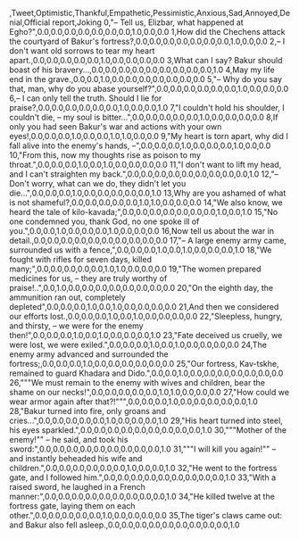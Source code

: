 ,Tweet,Optimistic,Thankful,Empathetic,Pessimistic,Anxious,Sad,Annoyed,Denial,Official report,Joking
0,"– Tell us, Elizbar, what happened at Egho?",0.0,0.0,0.0,0.0,0.0,0.0,0.0,1.0,0.0,0.0
1,How did the Chechens attack the courtyard of Bakur's fortress?,0.0,0.0,0.0,0.0,0.0,0.0,0.0,1.0,0.0,0.0
2,– I don't want old sorrows to tear my heart apart.,0.0,0.0,0.0,0.0,0.0,1.0,0.0,0.0,0.0,0.0
3,What can I say? Bakur should boast of his bravery...,0.0,0.0,0.0,0.0,0.0,0.0,0.0,0.0,0.0,1.0
4,May my life end in the grave.,0.0,0.0,1.0,0.0,0.0,0.0,0.0,0.0,0.0,0.0
5,"– Why do you say that, man, why do you abase yourself?",0.0,0.0,0.0,0.0,0.0,0.0,1.0,0.0,0.0,0.0
6,– I can only tell the truth. Should I lie for praise?,0.0,0.0,0.0,0.0,0.0,0.0,1.0,0.0,0.0,1.0
7,"I couldn't hold his shoulder, I couldn't die, – my soul is bitter...",0.0,0.0,0.0,0.0,0.0,1.0,0.0,0.0,0.0,0.0
8,If only you had seen Bakur's war and actions with your own eyes!,0.0,0.0,0.0,1.0,0.0,0.0,1.0,1.0,0.0,0.0
9,"My heart is torn apart, why did I fall alive into the enemy's hands, –",0.0,0.0,0.0,1.0,0.0,0.0,0.0,1.0,0.0,0.0
10,"From this, now my thoughts rise as poison to my throat.",0.0,0.0,0.0,1.0,0.0,1.0,0.0,0.0,0.0,0.0
11,"I don't want to lift my head, and I can't straighten my back.",0.0,0.0,0.0,0.0,0.0,0.0,0.0,0.0,0.0,1.0
12,"– Don't worry, what can we do, they didn't let you die...",0.0,0.0,0.0,1.0,0.0,0.0,0.0,0.0,0.0,1.0
13,Why are you ashamed of what is not shameful?,0.0,0.0,0.0,0.0,0.0,1.0,1.0,0.0,0.0,0.0
14,"We also know, we heard the tale of kilo-kavada;",0.0,0.0,0.0,0.0,0.0,0.0,0.0,1.0,0.0,1.0
15,"No one condemned you, thank God, no one spoke ill of you.",0.0,0.0,1.0,0.0,0.0,0.0,1.0,0.0,0.0,0.0
16,Now tell us about the war in detail.,0.0,0.0,0.0,0.0,0.0,0.0,0.0,0.0,0.0,0.0
17,"– A large enemy army came, surrounded us with a fence,",0.0,0.0,0.0,1.0,0.0,1.0,0.0,0.0,0.0,1.0
18,"We fought with rifles for seven days, killed many;",0.0,0.0,0.0,0.0,0.0,1.0,1.0,0.0,0.0,0.0
19,"The women prepared medicines for us, – they are truly worthy of praise!..",0.0,1.0,0.0,0.0,0.0,0.0,0.0,0.0,0.0,0.0
20,"On the eighth day, the ammunition ran out, completely depleted",0.0,0.0,0.0,1.0,0.0,1.0,0.0,0.0,0.0,0.0
21,And then we considered our efforts lost.,0.0,0.0,0.0,1.0,0.0,1.0,0.0,0.0,0.0,0.0
22,"Sleepless, hungry, and thirsty, – we were for the enemy then!",0.0,0.0,0.0,1.0,0.0,1.0,0.0,0.0,0.0,1.0
23,"Fate deceived us cruelly, we were lost, we were exiled.",0.0,0.0,0.0,1.0,0.0,1.0,0.0,0.0,0.0,0.0
24,The enemy army advanced and surrounded the fortress;,0.0,0.0,0.0,1.0,0.0,0.0,0.0,0.0,0.0,0.0
25,"Our fortress, Kav-tskhe, remained to guard Khadara and Dido.",0.0,0.0,1.0,0.0,0.0,0.0,0.0,0.0,0.0,0.0
26,"""We must remain to the enemy with wives and children, bear the shame on our necks!",0.0,0.0,0.0,0.0,0.0,1.0,1.0,0.0,0.0,0.0
27,"How could we wear armor again after that?!""",0.0,0.0,0.0,1.0,0.0,0.0,0.0,0.0,0.0,1.0
28,"Bakur turned into fire, only groans and cries...",0.0,0.0,0.0,0.0,0.0,1.0,0.0,0.0,0.0,1.0
29,"His heart turned into steel, his eyes sparkled.",0.0,0.0,0.0,0.0,0.0,0.0,0.0,0.0,0.0,1.0
30,"""Mother of the enemy!"" – he said, and took his sword:",0.0,0.0,0.0,0.0,0.0,0.0,0.0,0.0,0.0,1.0
31,"""I will kill you again!"" – and instantly beheaded his wife and children.",0.0,0.0,0.0,0.0,0.0,0.0,1.0,0.0,0.0,1.0
32,"He went to the fortress gate, and I followed him.",0.0,0.0,0.0,0.0,0.0,0.0,0.0,0.0,0.0,1.0
33,"With a raised sword, he laughed in a French manner:",0.0,0.0,0.0,0.0,0.0,0.0,0.0,0.0,0.0,1.0
34,"He killed twelve at the fortress gate, laying them on each other.",0.0,0.0,0.0,0.0,0.0,1.0,0.0,0.0,0.0,0.0
35,The tiger's claws came out: and Bakur also fell asleep.,0.0,0.0,0.0,0.0,0.0,0.0,0.0,0.0,0.0,1.0
